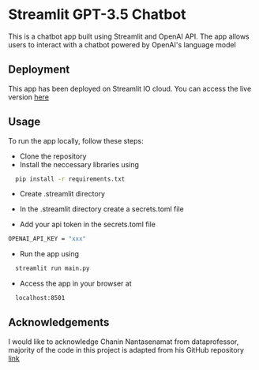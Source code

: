
# Streamlit GPT-3.5 Chatbot 

This is a chatbot app built using Streamlit and OpenAI API. The app allows users to interact with a chatbot powered by OpenAI's language model


## Deployment

This app has been deployed on Streamlit IO cloud. You can access the live version [here](https://chatgpt-app-zr6undfgp9sbwdjjqz3etg.streamlit.app/)


##  Usage
To run the app locally, follow these steps:

* Clone the repository
* Install the neccessary libraries using
```bash
  pip install -r requirements.txt
```
* Create .streamlit directory
* In the .streamlit directory create a secrets.toml file

* Add your api token in the secrets.toml file
 ```bash
OPENAI_API_KEY = "xxx"
```
* Run the app using
```bash
  streamlit run main.py
```
* Access the app in your browser at  
```bash
  localhost:8501
```
## Acknowledgements
I would like to acknowledge Chanin Nantasenamat from dataprofessor, majority of the code in this project is adapted from his GitHub repository  [link](https://github.com/dataprofessor/openai-chatbot.git)
